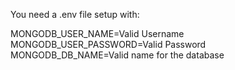 You need a .env file setup with:

MONGODB_USER_NAME=Valid Username
MONGODB_USER_PASSWORD=Valid Password
MONGODB_DB_NAME=Valid name for the database
